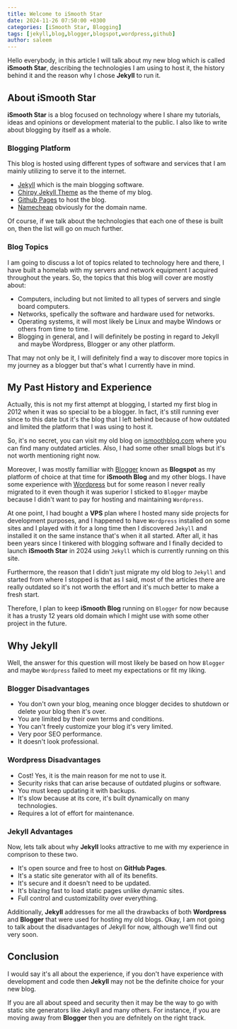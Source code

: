 ```yaml
---
title: Welcome to iSmooth Star
date: 2024-11-26 07:50:00 +0300
categories: [iSmooth Star, Blogging]
tags: [jekyll,blog,blogger,blogspot,wordpress,github]
author: saleem
---
```


Hello everybody, in this article I will talk about my new blog which is called **iSmooth Star**, describing the technologies I am using to host it, the history behind it and the reason why I chose **Jekyll** to run it.

## About iSmooth Star
**iSmooth Star** is a blog focused on technology where I share my tutorials, ideas and opinions or development material to the public. I also like to write about blogging by itself as a whole.

### Blogging Platform
This blog is hosted using different types of software and services that I am mainly utilizing to serve it to the internet.

- [Jekyll](https://jekyllrb.com/) which is the main blogging software.
- [Chirpy Jekyll Theme](https://github.com/cotes2020/jekyll-theme-chirpy) as the theme of my blog.
- [Github Pages](https://pages.github.com/) to host the blog.
- [Namecheap](https://www.namecheap.com/) obviously for the domain name.

Of course, if we talk about the technologies that each one of these is built on, then the list will go on much further.

### Blog Topics
I am going to discuss a lot of topics related to technology here and there, I have built a homelab with my servers and network equipment I acquired throughout the years. So, the topics that this blog will cover are mostly about:

- Computers, including but not limited to all types of servers and single board computers.
- Networks, spefically the software and hardware used for networks.
- Operating systems, it will most likely be Linux and maybe Windows or others from time to time.
- Blogging in general, and I will definitely be posting in regard to Jekyll and maybe Wordpress, Blogger or any other platform.

That may not only be it, I will definitely find a way to discover more topics in my journey as a blogger but that's what I currently have in mind.

## My Past History and Experience
Actually, this is not my first attempt at blogging, I started my first blog in 2012 when it was so special to be a blogger. In fact, it's still running ever since to this date but it's the blog that I left behind because of how outdated and limited the platform that I was using to host it.

So, it's no secret, you can visit my old blog on [ismoothblog.com](https://www.ismoothblog.com/) where you can find many outdated articles. Also, I had some other small blogs but it's not worth mentioning right now.

Moreover, I was mostly familliar with [Blogger](https://www.blogger.com/) known as **Blogspot** as my platform of choice at that time for **iSmooth Blog** and my other blogs. I have some experience with [Wordpress](https://wordpress.com/) but for some reason I never really migrated to it even though it was superior I sticked to `Blogger` maybe because I didn't want to pay for hosting and maintaining `Wordpress`.

At one point, I had bought a **VPS** plan where I hosted many side projects for development purposes, and I happened to have `Wordpress` installed on some sites and I played with it for a long time then I discovered `Jekyll` and installed it on the same instance that's when it all started. After all, it has been years since I tinkered with blogging software and I finally decided to launch **iSmooth Star** in 2024 using `Jekyll` which is currently running on this site.

Furthermore, the reason that I didn't just migrate my old blog to `Jekyll` and started from where I stopped is that as I said, most of the articles there are really outdated so it's not worth the effort and it's much better to make a fresh start.

Therefore, I plan to keep **iSmooth Blog** running on `Blogger` for now because it has a trusty 12 years old domain which I might use with some other project in the future.

## Why Jekyll
Well, the answer for this question will most likely be based on how `Blogger` and maybe `Wordpress` failed to meet my expectations or fit my liking.

### Blogger Disadvantages
- You don't own your blog, meaning once blogger decides to shutdown or delete your blog then it's over.
- You are limited by their own terms and conditions.
- You can't freely customize your blog it's very limited.
- Very poor SEO performance.
- It doesn't look professional.

### Wordpress Disadvantages
- Cost! Yes, it is the main reason for me not to use it.
- Security risks that can arise because of outdated plugins or software.
- You must keep updating it with backups.
- It's slow because at its core, it's built dynamically on many technologies.
- Requires a lot of effort for maintenance.

### Jekyll Advantages
Now, lets talk about why **Jekyll** looks attractive to me with my experience in comprison to these two.

- It's open source and free to host on **GitHub Pages**.
- It's a static site generator with all of its benefits.
- It's secure and it doesn't need to be updated.
- It's blazing fast to load static pages unlike dynamic sites.
- Full control and customizability over everything.

Additionally, **Jekyll** addresses for me all the drawbacks of both **Wordpress** and **Blogger** that were used for hosting my old blogs. Okay, I am not going to talk about the disadvantages of Jekyll for now, although we'll find out very soon.

## Conclusion
I would say it's all about the experience, if you don't have experience with development and code then **Jekyll** may not be the definite choice for your new blog.

If you are all about speed and security then it may be the way to go with static site generators like Jekyll and many others. For instance, if you are moving away from **Blogger** then you are defnitely on the right track.